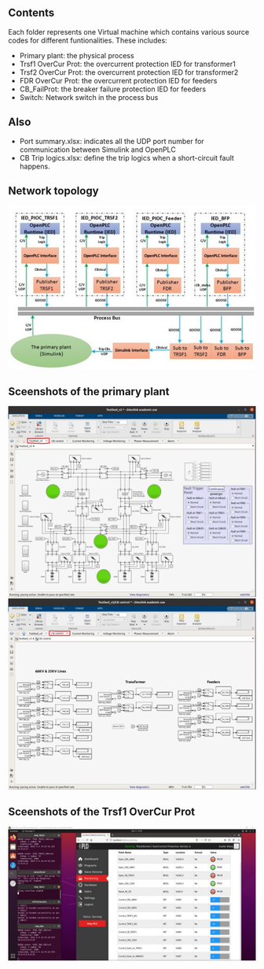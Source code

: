 ## Contents

Each folder represents one Virtual machine which contains various source codes for different funtionalities. These includes:

* Primary plant: the physical process
* Trsf1 OverCur Prot: the overcurrent protection IED for transformer1
* Trsf2 OverCur Prot: the overcurrent protection IED for transformer2
* FDR OverCur Prot: the overcurrent protection IED for feeders
* CB_FailProt: the breaker failure protection IED for feeders
* Switch: Network switch in the process bus

## Also

* Port summary.xlsx: indicates all the UDP port number for communication between Simulink and OpenPLC
* CB Trip logics.xlsx: define the trip logics when a short-circuit fault happens.

## Network topology
![alt text](https://github.com/kaitoray/Stage1/blob/main/Testbed/Sceenshots/Topology.jpg)

## Sceenshots of the primary plant
![alt text](https://github.com/kaitoray/Stage1/blob/main/Testbed/Sceenshots/Simulink/Main.jpg)
![alt text](https://github.com/kaitoray/Stage1/blob/main/Testbed/Sceenshots/Simulink/CB_control.jpg)

## Sceenshots of the Trsf1 OverCur Prot
![alt text](https://github.com/kaitoray/Stage1/blob/main/Testbed/Sceenshots/PIOC_TRSF1.jpg)
